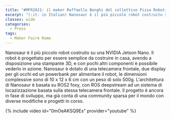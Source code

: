 ```yaml
---
title: "#MFR2021: il maker Raffaello Bonghi del collettivo Pizza Robotics e il progetto Nanosaur"
excerpt: "(:it: in Italian) Nanosaur è il più piccolo robot costruito su una NVIDIA Jetson Nano."
classes: wide
categories:
  - Press
tags:
  - Maker Faire Rome
---
```


Nanosaur è il più piccolo robot costruito su una NVIDIA Jetson Nano. 
Il robot è progettato per essere semplice da costruire in casa, avendo a disposizione una stampante 3D, e con pochi altri componenti è possibile vederlo in azione.
Nanosaur è dotato di una telecamera frontale, due display per gli occhi ed un powerbank per alimentare il robot, le dimensioni complessive sono di 10 x 12 x 6 cm con un peso di solo 500g.
L'architettura di Nanosaur è basata su ROS2 foxy, con ROS deepstream ad un sistema di locazizzazione basata sulla stessa telecamera frontale.
Il progetto è ancora in fase di sviluppo, ma già conta di una community sparsa per il mondo con diverse modifiche e progetti in corso.

{% include video id="0mOeAKSQ9Es" provider="youtube" %}
